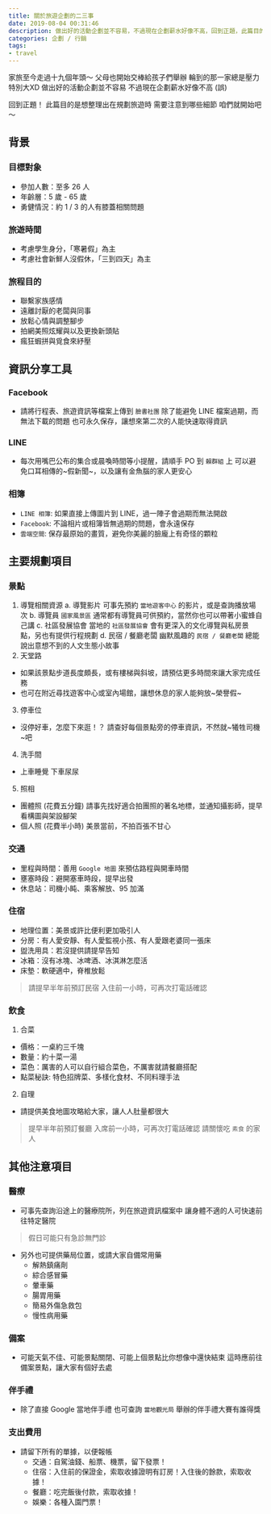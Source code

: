 ```yaml
---
title: 關於旅遊企劃的二三事
date: 2019-08-04 00:31:46
description: 做出好的活動企劃並不容易，不過現在企劃薪水好像不高，回到正題，此篇目的是想整理出在規劃旅遊時，需要注意到哪些細節，首先要知道目標對象、旅遊時間、旅遊目的 ...
categories: 企劃 / 行銷
tags:
- travel
---
```


家旅至今走過十九個年頭～
父母也開始交棒給孩子們舉辦
輪到的那一家總是壓力特別大XD
做出好的活動企劃並不容易
不過現在企劃薪水好像不高 (誤)

<!-- more -->

回到正題！
此篇目的是想整理出在規劃旅遊時
需要注意到哪些細節
咱們就開始吧～

## 背景
### 目標對象
- 參加人數：至多 26 人
- 年齡層：5 歲 - 65 歲
- 勇健情況：約 1 / 3 的人有膝蓋相關問題

### 旅遊時間
- 考慮學生身分，「寒暑假」為主
- 考慮社會新鮮人沒假休，「三到四天」為主

### 旅程目的
- 聯繫家族感情
- 遠離討厭的老闆與同事
- 放鬆心情與調整腳步
- 拍網美照炫耀與以及更換新頭貼
- 瘋狂蝦拼與覓食來紓壓

## 資訊分享工具
### Facebook
- 請將行程表、旅遊資訊等檔案上傳到 `臉書社團`
除了能避免 LINE 檔案過期，而無法下載的問題
也可永久保存，讓想來第二次的人能快速取得資訊
### LINE
- 每次用嘴巴公布的集合或晨喚時間等小提醒，請順手 PO 到 `賴群組` 上
可以避免口耳相傳的~假新聞~，以及讓有金魚腦的家人更安心
### 相簿
- `LINE 相簿`: 如果直接上傳圖片到 LINE，過一陣子會過期而無法開啟
- `Facebook`: 不論相片或相簿皆無過期的問題，會永遠保存
- `雲端空間`: 保存最原始的畫質，避免你美麗的臉龐上有奇怪的顆粒

## 主要規劃項目
### 景點
1. 導覽相關資源
    a. 導覽影片
可事先預約 `當地遊客中心` 的影片，或是查詢播放場次
    b. 導覽員
`國家風景區` 通常都有導覽員可供預約，當然你也可以帶著小蜜蜂自己講
    c. 社區發展協會
當地的 `社區發展協會` 會有更深入的文化導覽與私房景點，另也有提供行程規劃
    d. 民宿 / 餐廳老闆
幽默風趣的 `民宿 / 餐廳老闆` 總能說出意想不到的人文生態小故事
2. 天堂路
  - 如果該景點步道長度頗長，或有樓梯與斜坡，請預估更多時間來讓大家完成任務
  - 也可在附近尋找遊客中心或室內場館，讓想休息的家人能夠放~榮譽假~
3. 停車位
  - 沒停好車，怎麼下來逛！？
請查好每個景點旁的停車資訊，不然就~犧牲司機~吧
4. 洗手間
  - 上車睡覺
    下車尿尿
5. 照相
  - 團體照 (花費五分鐘)
請事先找好適合拍團照的著名地標，並通知攝影師，提早看構圖與架設腳架
  - 個人照 (花費半小時)
美景當前，不拍百張不甘心

### 交通
- 里程與時間：善用 `Google 地圖` 來預估路程與開車時間
- 壅塞時段：避開塞車時段，提早出發
- 休息站：司機小盹、乘客解放、95 加滿

### 住宿
- 地理位置：美景或許比便利更加吸引人
- 分房：有人愛安靜、有人愛監視小孩、有人愛跟老婆同一張床
- 盥洗用具：若沒提供請提早告知
- 冰箱：沒有冰塊、冰啤酒、冰淇淋怎麼活
- 床墊：軟硬適中，脊椎放鬆
> 請提早半年前預訂民宿
> 入住前一小時，可再次打電話確認

### 飲食
1. 合菜
  - 價格：一桌約三千塊
  - 數量：約十菜一湯
  - 菜色：厲害的人可以自行組合菜色，不厲害就請餐廳搭配
  - 點菜秘訣: 特色招牌菜、多樣化食材、不同料理手法
2. 自理
  - 請提供美食地圖攻略給大家，讓人人肚量都很大
> 提早半年前預訂餐廳
> 入席前一小時，可再次打電話確認
> 請關懷吃 `素食` 的家人

## 其他注意項目
### 醫療
- 可事先查詢沿途上的醫療院所，列在旅遊資訊檔案中
讓身體不適的人可快速前往特定醫院
> 假日可能只有急診無門診

- 另外也可提供藥局位置，或請大家自備常用藥
  - 解熱鎮痛劑
  - 綜合感冒藥
  - 暈車藥
  - 腸胃用藥
  - 簡易外傷急救包
  - 慢性病用藥

### 備案
- 可能天氣不佳、可能景點關閉、可能上個景點比你想像中還快結束
這時應前往備案景點，讓大家有個好去處

### 伴手禮
- 除了直接 Google 當地伴手禮
也可查詢 `當地觀光局` 舉辦的伴手禮大賽有誰得獎

### 支出費用
- 請留下所有的單據，以便報帳
  - 交通：自駕油錢、船票、機票，留下發票！
  - 住宿：入住前的保證金，索取收據證明有訂房！入住後的餘款，索取收據！
  - 餐廳：吃完飯後付款，索取收據！
  - 娛樂：各種入園門票！